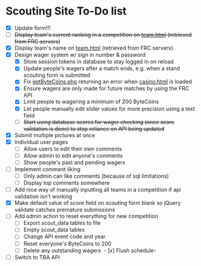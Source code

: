 # Scouting Site To-Do list

- [x] Update form!!!
- [ ] ~~Display team's current ranking in a competition on [team.html](html/team.html) (retrieved from FRC servers)~~
- [x] Display team's name on [team.html](html/team.html) (retrieved from FRC servers)
- [x] Design wager system w/ sign in number & password
  - [x] Store session tokens in database to stay logged in on reload
  - [x] Update people's wagers after a match ends, e.g. when a stand scouting form is submitted
  - [x] Fix [getByteCoins.php](php/getByteCoins.php) returning an error when [casino.html](html/casino.html) is loaded
  - [x] Ensure wagers are only made for future matches by using the FRC API
  - [x] Limit people to wagering a minimum of 200 ByteCoins
  - [x] Let people manually edit slider values for more precision using a text field
  - [ ] ~~Start using database scores for wager checking (once score validation is done) to stop reliance on API being updated~~
- [x] Submit multiple pictures at once
- [x] Individual user pages
  - [ ] Allow users to edit their own comments
  - [ ] Allow admin to edit anyone's comments
  - [ ] Show people's past and pending wagers
- [ ] Implement comment liking
  - [ ] Only admin can like comments (because of sql limitations)
  - [ ] Display top comments somewhere
- [ ] Add nice way of manually inputting all teams in a competition if api validation isn't working
- [x] Make default value of score field on scouting form blank so jQuery validate catches premature submissions
- [ ] Add admin action to reset everything for new competition
  - [ ] Export scout_data tables to file
  - [ ] Empty scout_data tables
  - [ ] Change API event code and year
  - [ ] Reset everyone's ByteCoins to 200
  - [ ] Delete any outstanding wagers
  - [x] Flush schedule-
 - [ ] Switch to TBA API
